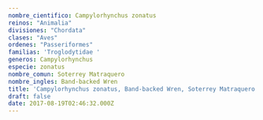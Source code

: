 ```yaml
---
nombre_cientifico: Campylorhynchus zonatus
reinos: "Animalia"
divisiones: "Chordata"
clases: "Aves"
ordenes: "Passeriformes"
familias: 'Troglodytidae '
generos: Campylorhynchus
especie: zonatus
nombre_comun: Soterrey Matraquero
nombre_ingles: Band-backed Wren
title: 'Campylorhynchus zonatus, Band-backed Wren, Soterrey Matraquero'
draft: false
date: 2017-08-19T02:46:32.000Z
---
```


